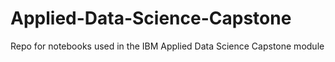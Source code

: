 # Applied-Data-Science-Capstone
Repo for notebooks used in the IBM Applied Data Science Capstone module
